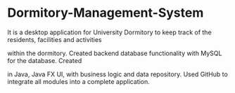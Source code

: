 # Dormitory-Management-System

It is a desktop application for University Dormitory to keep track of the residents, facilities and activities

within the dormitory. Created backend database functionality with MySQL for the database. Created

in Java, Java FX UI, with business logic and data repository.  Used GitHub to integrate all modules into a complete application.
